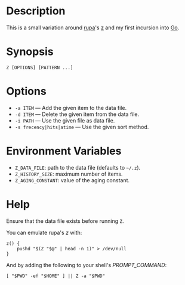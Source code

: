 # Description

This is a small variation around [rupa](https://github.com/rupa)'s [z](https://github.com/rupa/z) and my first incursion into [Go](http://golang.org/).

# Synopsis

    Z [OPTIONS] [PATTERN ...]

# Options

- `-a ITEM` — Add the given item to the data file.
- `-d ITEM` — Delete the given item from the data file.
- `-i PATH` — Use the given file as data file.
- `-s frecency|hits|atime` — Use the given sort method.

# Environment Variables

- `Z_DATA_FILE`: path to the data file (defaults to `~/.z`).
- `Z_HISTORY_SIZE`: maximum number of items.
- `Z_AGING_CONSTANT`: value of the aging constant.

# Help

Ensure that the data file exists before running `Z`.

You can emulate rupa's *z* with:

```
z() {
    pushd "$(Z "$@" | head -n 1)" > /dev/null
}
```

And by adding the following to your shell's *PROMPT_COMMAND*:

```
[ "$PWD" -ef "$HOME" ] || Z -a "$PWD"
```
